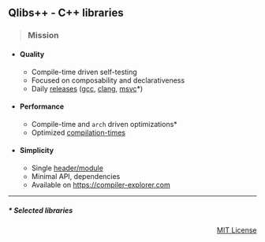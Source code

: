 ## Qlibs++ - C++ libraries

> ### Mission

- #### Quality

  - Compile-time driven self-testing
  - Focused on composability and declarativeness
  - Daily [releases](https://github.com/qlibs/qlibs/releases) ([gcc](https://gcc.gnu.org), [clang](https://clang.llvm.org), [msvc](https://visualstudio.microsoft.com/vs/features/cplusplus)\*)

- #### Performance

  - Compile-time and `arch` driven optimizations\*
  - Optimized [compilation-times](https://qlibs.github.io/mp/)

- #### Simplicity

  - Single [header/module](https://github.com/qlibs/qlibs#faq)
  - Minimal API, dependencies
  - Available on https://compiler-explorer.com

---

##### \* Selected libraries
<p align="right">
<a href="https://opensource.org/license/mit">MIT License</a>
</p>